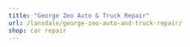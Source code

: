 ```yaml
---
title: "George Zeo Auto & Truck Repair"
url: /lansdale/george-zeo-auto-and-truck-repair/
shop: car repair
---
```

